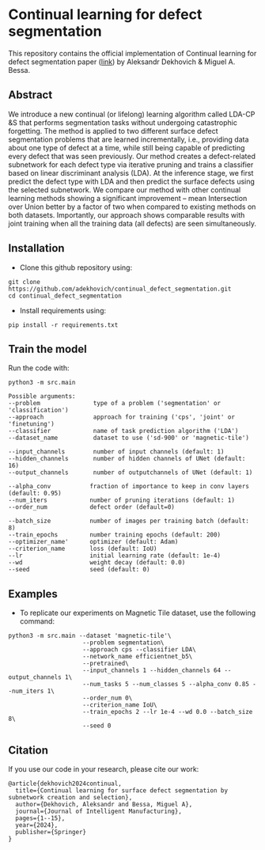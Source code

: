 # Continual learning for defect segmentation

This repository contains the official implementation of Continual learning for defect segmentation paper ([link](https://link.springer.com/article/10.1007/s10845-024-02393-4)) by Aleksandr Dekhovich & Miguel A. Bessa.

## Abstract

We introduce a new continual (or lifelong) learning algorithm called LDA-CP &S that performs segmentation tasks without undergoing catastrophic forgetting. The method is applied to two different surface defect segmentation problems that are learned incrementally, i.e., providing data about one type of defect at a time, while still being capable of predicting every defect that was seen previously. Our method creates a defect-related subnetwork for each defect type via iterative pruning and trains a classifier based on linear discriminant analysis (LDA). At the inference stage, we first predict the defect type with LDA and then predict the surface defects using the selected subnetwork. We compare our method with other continual learning methods showing a significant improvement – mean Intersection over Union better by a factor of two when compared to existing methods on both datasets. Importantly, our approach shows comparable results with joint training when all the training data (all defects) are seen simultaneously.

## Installation

* Clone this github repository using:
```
git clone https://github.com/adekhovich/continual_defect_segmentation.git
cd continual_defect_segmentation
```

* Install requirements using:
```
pip install -r requirements.txt
```

## Train the model

Run the code with:
```
python3 -m src.main

Possible arguments:
--problem               type of a problem ('segmentation' or 'classification')
--approach              approach for training ('cps', 'joint' or 'finetuning')
--classifier            name of task prediction algorithm ('LDA')
--dataset_name          dataset to use ('sd-900' or 'magnetic-tile')

--input_channels        number of input channels (default: 1)
--hidden_channels       number of hidden channels of UNet (default: 16)
--output_channels       number of outputchannels of UNet (default: 1)

--alpha_conv           fraction of importance to keep in conv layers (default: 0.95)
--num_iters            number of pruning iterations (default: 1)
--order_num            defect order (default=0)

--batch_size           number of images per training batch (default: 8)
--train_epochs         number training epochs (default: 200)   
--optimizer_name'      optimizer (default: Adam)
--criterion_name       loss (default: IoU)
--lr                   initial learning rate (default: 1e-4)                   
--wd                   weight decay (default: 0.0)         
--seed                 seed (default: 0)

```

## Examples

* To replicate our experiments on Magnetic Tile dataset, use the following command:
```
python3 -m src.main --dataset 'magnetic-tile'\
                     --problem segmentation\
                     --approach cps --classifier LDA\
                     --network_name efficientnet_b5\
                     --pretrained\
                     --input_channels 1 --hidden_channels 64 --output_channels 1\
                     --num_tasks 5 --num_classes 5 --alpha_conv 0.85 --num_iters 1\
                     --order_num 0\
                     --criterion_name IoU\
                     --train_epochs 2 --lr 1e-4 --wd 0.0 --batch_size 8\
                     --seed 0
```


## Citation

If you use our code in your research, please cite our work:
```
@article{dekhovich2024continual,
  title={Continual learning for surface defect segmentation by subnetwork creation and selection},
  author={Dekhovich, Aleksandr and Bessa, Miguel A},
  journal={Journal of Intelligent Manufacturing},
  pages={1--15},
  year={2024},
  publisher={Springer}
}
``` 
